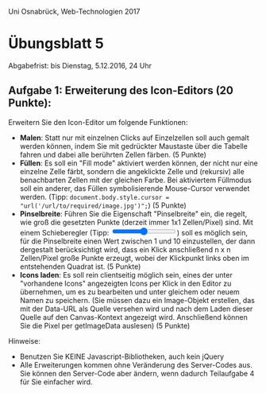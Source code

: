 Uni Osnabrück, Web-Technologien 2017

Übungsblatt 5
=============

Abgabefrist: bis Dienstag, 5.12.2016, 24 Uhr


Aufgabe 1: Erweiterung des Icon-Editors (20 Punkte):
---------------------------------------------------

Erweitern Sie den Icon-Editor um folgende Funktionen:

- **Malen**: Statt nur mit einzelnen Clicks auf Einzelzellen soll auch gemalt werden
  können, indem Sie mit gedrückter Maustaste über die Tabelle fahren und dabei
  alle berührten Zellen färben. (5 Punkte)
- **Füllen**: Es soll ein "Fill mode" aktiviert werden können, der nicht nur eine einzelne Zelle färbt, 
  sondern die angeklickte Zelle und (rekursiv) alle benachbarten Zellen mit der gleichen Farbe. Bei aktiviertem
  Füllmodus soll ein anderer, das Füllen symbolisierende Mouse-Cursor verwendet werden. 
  (Tipp: `document.body.style.cursor = "url('/url/to/required/image.jpg')";`) (5 Punkte)
- **Pinselbreite**: Führen Sie die Eigenschaft "Pinselbreite" ein, die regelt, wie groß die
  gesetzten Punkte (derzeit immer 1x1 Zellen/Pixel) sind. Mit einem Schieberegler (Tipp: <input type="range">)
  soll es möglich sein, für die Pinselbreite einen Wert zwischen 1 und 10 einzustellen, der dann dergestalt
  berücksichtigt wird, dass ein Klick anschließend n x n Zellen/Pixel große Punkte erzeugt, wobei der Klickpunkt
  links oben im entstehenden Quadrat ist. (5 Punkte)
- **Icons laden**: Es soll rein clientseitig möglich sein, eines der unter "vorhandene Icons" angezeigten Icons
  per Klick in den Editor zu übernehmen, um es zu bearbeiten und unter gleichem oder neuem Namen zu speichern.
  (Sie müssen dazu ein Image-Objekt erstellen, das mit der Data-URL als Quelle versehen wird und nach dem Laden
  dieser Quelle auf den Canvas-Kontext angezeigt wird. Anschließend können Sie die Pixel per getImageData auslesen)
  (5 Punkte)

Hinweise:

- Benutzen Sie KEINE Javascript-Bibliotheken, auch kein jQuery
- Alle Erweiterungen kommen ohne Veränderung des Server-Codes aus. Sie können den Server-Code aber ändern,
  wenn dadurch Teilaufgabe 4 für Sie einfacher wird.


